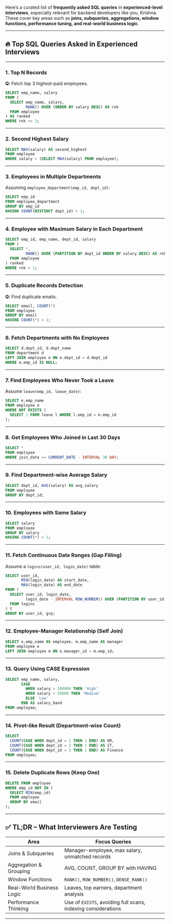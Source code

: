 Here’s a curated list of **frequently asked SQL queries** in **experienced-level interviews**, especially relevant for backend developers like you, Krishna. These cover key areas such as **joins, subqueries, aggregations, window functions, performance tuning, and real-world business logic**.

---

## 🔥 **Top SQL Queries Asked in Experienced Interviews**

---

### 1. **Top N Records**

**Q:** Fetch top 3 highest-paid employees.

```sql
SELECT emp_name, salary
FROM (
  SELECT emp_name, salary,
         RANK() OVER (ORDER BY salary DESC) AS rnk
  FROM employee
) AS ranked
WHERE rnk <= 3;
```

---

### 2. **Second Highest Salary**

```sql
SELECT MAX(salary) AS second_highest
FROM employee
WHERE salary < (SELECT MAX(salary) FROM employee);
```

---

### 3. **Employees in Multiple Departments**

Assuming `employee_department(emp_id, dept_id)`:

```sql
SELECT emp_id
FROM employee_department
GROUP BY emp_id
HAVING COUNT(DISTINCT dept_id) > 1;
```

---

### 4. **Employee with Maximum Salary in Each Department**

```sql
SELECT emp_id, emp_name, dept_id, salary
FROM (
  SELECT *, 
         RANK() OVER (PARTITION BY dept_id ORDER BY salary DESC) AS rnk
  FROM employee
) ranked
WHERE rnk = 1;
```

---

### 5. **Duplicate Records Detection**

**Q:** Find duplicate emails.

```sql
SELECT email, COUNT(*)
FROM employee
GROUP BY email
HAVING COUNT(*) > 1;
```

---

### 6. **Fetch Departments with No Employees**

```sql
SELECT d.dept_id, d.dept_name
FROM department d
LEFT JOIN employee e ON e.dept_id = d.dept_id
WHERE e.emp_id IS NULL;
```

---

### 7. **Find Employees Who Never Took a Leave**

Assume `leave(emp_id, leave_date)`:

```sql
SELECT e.emp_name
FROM employee e
WHERE NOT EXISTS (
  SELECT 1 FROM leave l WHERE l.emp_id = e.emp_id
);
```

---

### 8. **Get Employees Who Joined in Last 30 Days**

```sql
SELECT * 
FROM employee
WHERE join_date >= CURRENT_DATE - INTERVAL 30 DAY;
```

---

### 9. **Find Department-wise Average Salary**

```sql
SELECT dept_id, AVG(salary) AS avg_salary
FROM employee
GROUP BY dept_id;
```

---

### 10. **Employees with Same Salary**

```sql
SELECT salary
FROM employee
GROUP BY salary
HAVING COUNT(*) > 1;
```

---

### 11. **Fetch Continuous Date Ranges (Gap Filling)**

Assume a `logins(user_id, login_date)` table:

```sql
SELECT user_id, 
       MIN(login_date) AS start_date,
       MAX(login_date) AS end_date
FROM (
  SELECT user_id, login_date,
         login_date - INTERVAL ROW_NUMBER() OVER (PARTITION BY user_id ORDER BY login_date) DAY AS grp
  FROM logins
) t
GROUP BY user_id, grp;
```

---

### 12. **Employee-Manager Relationship (Self Join)**

```sql
SELECT e.emp_name AS employee, m.emp_name AS manager
FROM employee e
LEFT JOIN employee m ON e.manager_id = m.emp_id;
```

---

### 13. **Query Using CASE Expression**

```sql
SELECT emp_name, salary,
       CASE 
         WHEN salary > 100000 THEN 'High'
         WHEN salary > 50000 THEN 'Medium'
         ELSE 'Low'
       END AS salary_band
FROM employee;
```

---

### 14. **Pivot-like Result (Department-wise Count)**

```sql
SELECT 
  COUNT(CASE WHEN dept_id = 1 THEN 1 END) AS HR,
  COUNT(CASE WHEN dept_id = 2 THEN 1 END) AS IT,
  COUNT(CASE WHEN dept_id = 3 THEN 1 END) AS Finance
FROM employee;
```

---

### 15. **Delete Duplicate Rows (Keep One)**

```sql
DELETE FROM employee
WHERE emp_id NOT IN (
  SELECT MIN(emp_id)
  FROM employee
  GROUP BY email
);
```

---

## ✅ TL;DR – What Interviewers Are Testing

| Area                      | Focus Queries                                                 |
| ------------------------- | ------------------------------------------------------------- |
| Joins & Subqueries        | Manager-employee, max salary, unmatched records               |
| Aggregation & Grouping    | AVG, COUNT, GROUP BY with HAVING                              |
| Window Functions          | `RANK()`, `ROW_NUMBER()`, `DENSE_RANK()`                      |
| Real-World Business Logic | Leaves, top earners, department analysis                      |
| Performance Thinking      | Use of `EXISTS`, avoiding full scans, indexing considerations |

---
